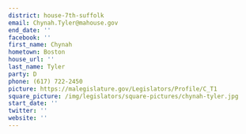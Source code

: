 ```yaml
---
district: house-7th-suffolk
email: Chynah.Tyler@mahouse.gov
end_date: ''
facebook: ''
first_name: Chynah
hometown: Boston
house_url: ''
last_name: Tyler
party: D
phone: (617) 722-2450
picture: https://malegislature.gov/Legislators/Profile/C_T1
square_picture: /img/legislators/square-pictures/chynah-tyler.jpg
start_date: ''
twitter: ''
website: ''
---
```

